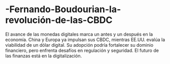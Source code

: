 # -Fernando-Boudourian-la-revolución-de-las-CBDC
El avance de las monedas digitales marca un antes y un después en la economía. China y Europa ya impulsan sus CBDC, mientras EE.UU. evalúa la viabilidad de un dólar digital. Su adopción podría fortalecer su dominio financiero, pero enfrenta desafíos en regulación y seguridad. El futuro de las finanzas está en la digitalización.
